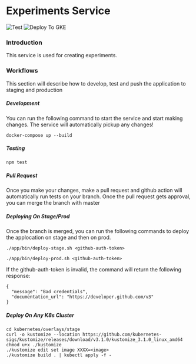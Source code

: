 # Experiments Service

![Test](https://github.com/nj20/grizzly_bear-experiments/workflows/test/badge.svg?branch=master) ![Deploy To GKE](https://github.com/nj20/grizzly_bear-experiments/workflows/Deploy%20To%20GKE/badge.svg?branch=master)

### Introduction

This service is used for creating experiments.


### Workflows

This section will describe how to develop, test and push the application to staging and production

##### Development

You can run the following command to start the service and start making changes. The service will automatically pickup any changes!
```
docker-compose up --build
```

##### Testing

```
npm test
```

##### Pull Request

Once you make your changes, make a pull request and github action will automatically run tests on your branch. Once the pull request gets approval, you can merge the branch with master

##### Deploying On Stage/Prod

Once the branch is merged, you can run the following commands to deploy the applocation on stage and then on prod.

```
./app/bin/deploy-stage.sh <github-auth-token>
```
```
./app/bin/deploy-prod.sh <github-auth-token>
```
If the github-auth-token is invalid, the command will return the following response:
```
{
  "message": "Bad credentials",
  "documentation_url": "https://developer.github.com/v3"
}
```

##### Deploy On Any K8s Cluster

```
cd kubernetes/overlays/stage
curl -o kustomize --location https://github.com/kubernetes-sigs/kustomize/releases/download/v3.1.0/kustomize_3.1.0_linux_amd64
chmod u+x ./kustomize
./kustomize edit set image XXXX=<image>
./kustomize build . | kubectl apply -f -
```